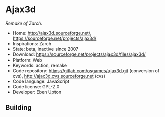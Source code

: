 # Ajax3d

_Remake of Zarch._

- Home: http://ajax3d.sourceforge.net/, https://sourceforge.net/projects/ajax3d/
- Inspirations: Zarch
- State: beta, inactive since 2007
- Download: https://sourceforge.net/projects/ajax3d/files/ajax3d/
- Platform: Web
- Keywords: action, remake
- Code repository: https://gitlab.com/osgames/ajax3d.git (conversion of cvs), http://ajax3d.cvs.sourceforge.net (cvs)
- Code language: JavaScript
- Code license: GPL-2.0
- Developer: Eben Upton

## Building

